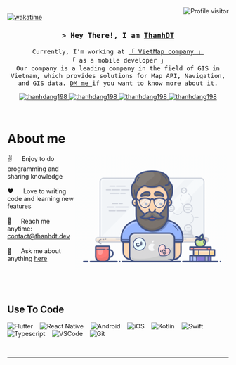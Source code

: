 <!--
<h2 align="center">
  Welcome to ThanhDT World!
  <img src="https://media.giphy.com/media/hvRJCLFzcasrR4ia7z/giphy.gif" width="28">
</h2>
-->

<!--
<p align="center">
  <a href="https://github.com/thanhdang198"><img src="https://readme-typing-svg.herokuapp.com/?lines=Self%20Taught%20Programmer;Front%20End%20Developer;1.5%2B%20years%20of%20coding%20experience;Always%20learning%20new%20things&center=true&width=380&height=45"></a>
</p>

 -->

<a href="https://komarev.com/ghpvc/?username=thanhdang198">
  <img align="right" src="https://komarev.com/ghpvc/?username=thanhdang198&label=Visitors&color=0e75b6&style=flat" alt="Profile visitor" />
</a>



[![wakatime](https://wakatime.com/badge/user/018afde3-2fd3-43aa-bfbc-25332c1268fe.svg)](https://wakatime.com/@018afde3-2fd3-43aa-bfbc-25332c1268fe)
<!-- Intro  -->
<h3 align="center">
        <samp>&gt; Hey There!, I am
                <b><a target="_blank" href="https://thanhdt.dev">ThanhDT</a></b>
        </samp>
</h3>


<p align="center"> 
  <samp>
  Currently, I'm working at
    <a href="https://maps.vietmap.vn">「 VietMap company 」</a>
    <br>
    「  as a mobile developer 」
    <br>
    Our company is a leading company in the field of GIS in Vietnam, which provides solutions for Map API, Navigation, and GIS data. <a href="mailto:thanhdt@vietmap.vn"> DM me </a>if you want to know more about it.
    <br>
  </samp>
</p>

<p align="center">
 <a href="https://thanhdt.dev" target="blank">
  <img src="https://img.shields.io/badge/Website-DC143C?style=for-the-badge&logo=medium&logoColor=white" alt="thanhdang198" />
 </a>
 <a href="https://linkedin.com/in/thanhdang98" target="_blank">
  <img src="https://img.shields.io/badge/LinkedIn-0077B5?style=for-the-badge&logo=linkedin&logoColor=white" alt="thanhdang198"/>
 </a>
 <a href="https://facebook.com/thanhdang98" target="_blank">
  <img src="https://img.shields.io/badge/Facebook-20BEFF?&style=for-the-badge&logo=facebook&logoColor=white" alt="thanhdang198"  />
  </a>
  <a href="https://osmus.slack.com/team/U065WHWTFNZ" target="_blank">
  <img src="https://img.shields.io/badge/Slack-4A154B?&style=for-the-badge&logo=slack&logoColor=white" alt="thanhdang198"  />
  </a> 
</p>
<br />

<!-- About Section -->
 # About me
 
<p>
 <img align="right" width="350" src="/assets/programmer.gif" alt="Coding gif" />
  
 ✌️ &emsp; Enjoy to do programming and sharing knowledge <br/><br/>
 ❤️ &emsp; Love to writing code and learning new features<br/><br/>
 📧 &emsp; Reach me anytime: [contact@thanhdt.dev](mailto:contact@thanhdt.dev)<br/><br/>
 💬 &emsp; Ask me about anything [here](https://github.com/thanhdang198/thanhdang198/issues)

</p>

<br/>
<br/>
<br/>

## Use To Code

![Flutter](https://img.shields.io/badge/Flutter-02569B?style=for-the-badge&logo=flutter&logoColor=white)&nbsp;&nbsp;&nbsp;
![React Native](https://img.shields.io/badge/React_Native-20232A?style=for-the-badge&logo=react&logoColor=61DAFB)&nbsp;&nbsp;&nbsp;
![Android](https://img.shields.io/badge/Android-3DDC84?style=for-the-badge&logo=android&logoColor=white)&nbsp;&nbsp;&nbsp;
![iOS](https://img.shields.io/badge/iOS-000000?style=for-the-badge&logo=ios&logoColor=white)&nbsp;&nbsp;&nbsp;
![Kotlin](https://img.shields.io/badge/Kotlin-0095D5?&style=for-the-badge&logo=kotlin&logoColor=white)&nbsp;&nbsp;&nbsp;
![Swift](https://img.shields.io/badge/Swift-FA7343?style=for-the-badge&logo=swift&logoColor=white)&nbsp;&nbsp;&nbsp;
![Typescript](https://img.shields.io/badge/Typescript-007acc?style=for-the-badge&labelColor=black&logo=typescript&logoColor=007acc)&nbsp;&nbsp;&nbsp;
![VSCode](https://img.shields.io/badge/Visual_Studio-0078d7?style=for-the-badge&logo=visual%20studio&logoColor=white)&nbsp;&nbsp;&nbsp;
![Git](https://img.shields.io/badge/Git-F05032?style=for-the-badge&logo=git&logoColor=white)
<br/>

<!-- ## Top Open Source -
[![another_flutter_slidable](https://github-readme-stats.vercel.app/api/pin/?username=thanhdang198&repo=flutter_slidable&border_color=7F3FBF&bg_color=0D1117&title_color=C9D1D9&text_color=8B949E&icon_color=7F3FBF)](https://github.com/thanhdang198/flutter_slidable)
[![Telephony](https://github-readme-stats.vercel.app/api/pin/?username=thanhdang198&repo=Telephony&border_color=7F3FBF&bg_color=0D1117&title_color=C9D1D9&text_color=8B949E&icon_color=7F3FBF)](https://github.com/thanhdang198/Telephony)
[![install_fvm_flutter_macos](https://github-readme-stats.vercel.app/api/pin/?username=thanhdang198&repo=install_fvm_flutter_macos&border_color=7F3FBF&bg_color=0D1117&title_color=C9D1D9&text_color=8B949E&icon_color=7F3FBF)](https://github.com/thanhdang198/install_fvm_flutter_macos) -->

<!-- 
<p align="left">
  <a href="https://github.com/thanhdang198?tab=repositories" target="_blank"><img alt="All Repositories" title="All Repositories" src="https://img.shields.io/badge/-All%20Repos-2962FF?style=for-the-badge&logo=koding&logoColor=white"/></a>
</p> -->

<br/>
<hr/>
<br/>

<!-- <p align="center">
  <a href="https://github.com/thanhdang198">
    <img src="https://github-readme-streak-stats.herokuapp.com/?user=thanhdang198&theme=radical&border=7F3FBF&background=0D1117" alt="ThanhDT's GitHub streak"/>
  </a>
</p> -->

<!-- <p align="center">
  <a href="https://github.com/thanhdang198">
    <img src="https://github-profile-summary-cards.vercel.app/api/cards/profile-details?username=thanhdang198&theme=radical" alt="ThanhDT's GitHub Contribution"/>
  </a>
</p>

<a> 
    <a href="https://github.com/thanhdang198"><img alt="ThanhDT's Github Stats" src="https://denvercoder1-github-readme-stats.vercel.app/api?username=thanhdang198&show_icons=true&count_private=true&theme=react&border_color=7F3FBF&bg_color=0D1117&title_color=F85D7F&icon_color=F8D866" height="192px" width="49.5%"/></a>
  <a href="https://github.com/thanhdang198"><img alt="ThanhDT's Top Languages" src="https://denvercoder1-github-readme-stats.vercel.app/api/top-langs/?username=thanhdang198&langs_count=8&layout=compact&theme=react&border_color=7F3FBF&bg_color=0D1117&title_color=F85D7F&icon_color=F8D866" height="192px" width="49.5%"/></a>
  <br/>
</a>


![ThanhDT's Graph](https://github-readme-activity-graph.vercel.app/graph?username=thanhdang198&custom_title=ThanhDT's%20GitHub%20Activity%20Graph&bg_color=0D1117&color=7F3FBF&line=7F3FBF&point=7F3FBF&area_color=FFFFFF&title_color=FFFFFF&area=true) -->
